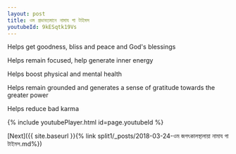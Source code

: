 ```yaml
---
layout: post
title: ওম প্রভাবতমানে নামায গা টাইমস
youtubeId: 9kESqtk19Vs
---
```

 
 
Helps get goodness, bliss and peace and God's blessings
 
Helps remain focused, help generate inner energy 
 
Helps boost physical and mental health 
 
Helps remain grounded and generates a sense of gratitude towards the greater power 
 
Helps reduce bad karma
 
 
 
 


{% include youtubePlayer.html id=page.youtubeId %}
 
[Next]({{ site.baseurl }}{% link  split1/_posts/2018-03-24-ওম জগৎকালস্থালায়া নামায গা টাইমস.md%})
 

